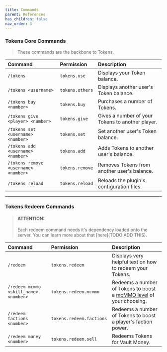 ```yaml
---
title: Commands
parent: References
has_children: false
nav_order: 3
---
```


### Tokens Core Commands

> These commands are the backbone to Tokens.

| Command | Permission | Description |
|:-------------|:-------------|:------------------|
| `/tokens` | `tokens.use` | Displays your Token balance. |
| `/tokens <username>` | `tokens.others` | Displays another user's Token balance. |
| `/tokens buy <number>` | `tokens.buy` | Purchases a number of Tokens. |
| `/tokens give <player> <number>` | `tokens.give` | Gives a number of your Tokens to another player. |
| `/tokens set <username> <number>` | `tokens.set` | Set another user's Token balance. |
| `/tokens add <username> <number>` | `tokens.add` | Adds Tokens to another user's balance. |
| `/tokens remove <username> <number>` | `tokens.remove` | Removes Tokens from another user's balance. |
| `/tokens reload` | `tokens.reload` | Reloads the plugin's configuration files. |

---
### Tokens Redeem Commands

>#### **ATTENTION:**
> Each redeem command needs it's dependency loaded onto the server. 
> You can learn more about that [here](TODO:ADD THIS).

| Command | Permission | Description |
|:------------------|:----------------|:---------------------|
| `/redeem` | `tokens.redeem` | Displays very helpful text on how to redeem your Tokens. |
| `/redeem mcmmo <skill_name> <number>` | `tokens.redeem.mcmmo` | Redeems a number of Tokens to boost a [mcMMO level](https://mcmmo.org/wiki/Primary_Skills) of your choosing. |
| `/redeem factions <number>` | `tokens.redeem.factions` | Redeems a number of Tokens to boost a player's faction power. |
| `/redeem money <number>` | `tokens.redeem.sell` | Redeems Tokens for Vault Money. |
